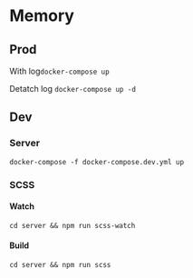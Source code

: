 # Memory
## Prod
With log```docker-compose up```

Detatch log ```docker-compose up -d```

## Dev
### Server
```docker-compose -f docker-compose.dev.yml up```

### SCSS
#### Watch
```cd server && npm run scss-watch```

#### Build
```cd server && npm run scss```
